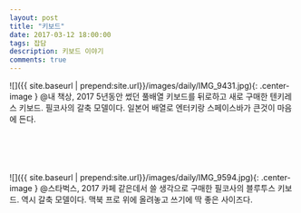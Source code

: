 ```yaml
---
layout: post
title: "키보드"
date: 2017-03-12 18:00:00
tags: 잡담
description: 키보드 이야기
comments: true
---
```


![]({{ site.baseurl | prepend:site.url}}/images/daily/IMG_9431.jpg){: .center-image }
@내 책상, 2017
5년동안 썼던 풀배열 키보드를 뒤로하고 새로 구매한 텐키레스 키보드.
필코사의 갈축 모델이다. 일본어 배열로 엔터키랑 스페이스바가 큰것이 마음에 든다.
<br/><br/><br/><br/><br/><br/>
![]({{ site.baseurl | prepend:site.url}}/images/daily/IMG_9594.jpg){: .center-image }
@스타벅스, 2017
카페 같은데서 쓸 생각으로 구매한 필코사의 블루투스 키보드. 역시 갈축 모델이다.
맥북 프로 위에 올려놓고 쓰기에 딱 좋은 사이즈다.